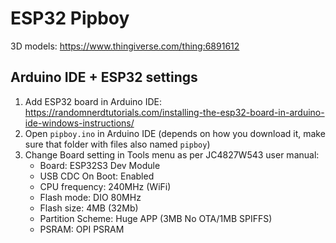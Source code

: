 # ESP32 Pipboy

3D models: https://www.thingiverse.com/thing:6891612

## Arduino IDE + ESP32 settings
1. Add ESP32 board in Arduino IDE: https://randomnerdtutorials.com/installing-the-esp32-board-in-arduino-ide-windows-instructions/
2. Open `pipboy.ino` in Arduino IDE (depends on how you download it, make sure that folder with files also named `pipboy`)
3. Change Board setting in Tools menu as per JC4827W543 user manual:
   - Board: ESP32S3 Dev Module
   - USB CDC On Boot: Enabled
   - CPU frequency: 240MHz (WiFi)
   - Flash mode: DIO 80MHz
   - Flash size: 4MB (32Mb)
   - Partition Scheme: Huge APP (3MB No OTA/1MB SPIFFS)
   - PSRAM: OPI PSRAM
